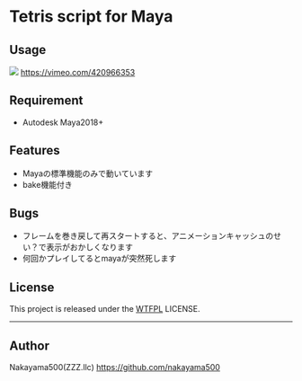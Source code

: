 # Tetris script for Maya  

## Usage
![](usage1.gif)
https://vimeo.com/420966353

## Requirement
- Autodesk Maya2018+

## Features
- Mayaの標準機能のみで動いています
- bake機能付き

## Bugs
- フレームを巻き戻して再スタートすると、アニメーションキャッシュのせい？で表示がおかしくなります
- 何回かプレイしてるとmayaが突然死します

## License
This project is released under the [WTFPL](http://www.wtfpl.net) LICENSE.

---

## Author
Nakayama500(ZZZ.llc)
https://github.com/nakayama500
